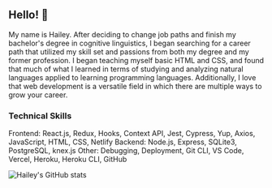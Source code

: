 ## Hello! 👋   

My name is Hailey. After deciding to change job paths and finish my bachelor's degree in cognitive linguistics, I began searching for a career path that utilized my skill set and passions from both my degree and my former profession. I began teaching myself basic HTML and CSS, and found that much of what I learned in terms of studying and analyzing natural languages applied to learning programming languages. Additionally, I love that web development is a versatile field in which there are multiple ways to grow your career. 


### Technical Skills

Frontend: React.js, Redux, Hooks, Context API, Jest, Cypress, Yup, Axios, JavaScript, HTML, CSS, Netlify
Backend: Node.js, Express, SQLite3, PostgreSQL, knex.js
Other:  Debugging, Deployment, Git CLI, VS Code, Vercel, Heroku, Heroku CLI, GitHub

![Hailey's GitHub stats](https://github-readme-stats.vercel.app/api?username=magoha01&show_icons=true&theme=tokyonight)

<!--
**magoha01/magoha01** is a ✨ _special_ ✨ repository because its `README.md` (this file) appears on your GitHub profile.

Here are some ideas to get you started:

- 🔭 I’m currently working on ...
- 🌱 I’m currently learning ...
- 👯 I’m looking to collaborate on ...
- 🤔 I’m looking for help with ...
- 💬 Ask me about ...
- 📫 How to reach me: ...
- 😄 Pronouns: ...
- ⚡ Fun fact: ...
-->
